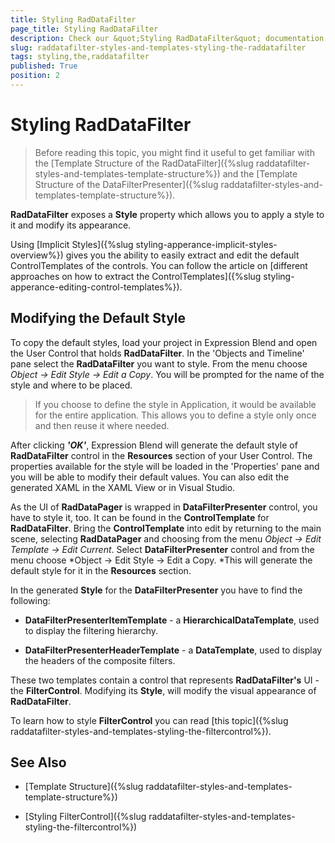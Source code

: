 ```yaml
---
title: Styling RadDataFilter
page_title: Styling RadDataFilter
description: Check our &quot;Styling RadDataFilter&quot; documentation article for the RadDataFilter WPF control.
slug: raddatafilter-styles-and-templates-styling-the-raddatafilter
tags: styling,the,raddatafilter
published: True
position: 2
---
```


# Styling RadDataFilter


>Before reading this topic, you might find it useful to get familiar with the  [Template Structure of the RadDataFilter]({%slug raddatafilter-styles-and-templates-template-structure%}) and the [Template Structure of the DataFilterPresenter]({%slug raddatafilter-styles-and-templates-template-structure%}).
        

__RadDataFilter__ exposes a __Style__ property which allows you to apply a style to it and modify its appearance.
      

Using [Implicit Styles]({%slug styling-apperance-implicit-styles-overview%}) gives you the ability to easily extract and edit the default ControlTemplates of the controls. You can follow the article on [different approaches on how to extract the ControlTemplates]({%slug styling-apperance-editing-control-templates%}).
      

## Modifying the Default Style

To copy the default styles, load your project in Expression Blend and open the User Control that holds __RadDataFilter__. In the 'Objects and Timeline' pane select the __RadDataFilter__ you want to style. From the menu choose *Object -> Edit Style -> Edit a Copy*. You will be prompted for the name of the style and where to be placed.
        

>If you choose to define the style in Application, it would be available for the entire application. This allows you to define a style only once and then reuse it where needed.

After clicking ___'OK'___, Expression Blend will generate the default style of __RadDataFilter__ control in the __Resources__ section of your User Control. The properties available for the style will be loaded in the 'Properties' pane and you will be able to modify their default values. You can also edit the generated XAML in the XAML View or in Visual Studio.
        

As the UI of __RadDataPager__ is wrapped in __DataFilterPresenter__ control, you have to style it, too. It can be found in the __ControlTemplate__ for __RadDataFilter__. Bring the __ControlTemplate__ into edit by returning to the main scene, selecting __RadDataPager__ and choosing from the menu *Object -> Edit Template -> Edit Current*. Select         __DataFilterPresenter__ control and from the menu choose *Object -> Edit Style -> Edit a Copy. *This will generate the default style for it in the __Resources__ section.
        

In the generated __Style__ for the __DataFilterPresenter__ you have to find the following:
        

* __DataFilterPresenterItemTemplate__ - a __HierarchicalDataTemplate__, used to display the filtering hierarchy.
            

* __DataFilterPresenterHeaderTemplate__ - a __DataTemplate__, used to display the headers of the composite filters.
          

These two templates contain a control that represents __RadDataFilter's__ UI - the __FilterControl__. Modifying its __Style__, will modify the visual appearance of __RadDataFilter__.
        

To learn how to style __FilterControl__ you can read [this topic]({%slug raddatafilter-styles-and-templates-styling-the-filtercontrol%}).
        

## See Also

 * [Template Structure]({%slug raddatafilter-styles-and-templates-template-structure%})

 * [Styling FilterControl]({%slug raddatafilter-styles-and-templates-styling-the-filtercontrol%})
